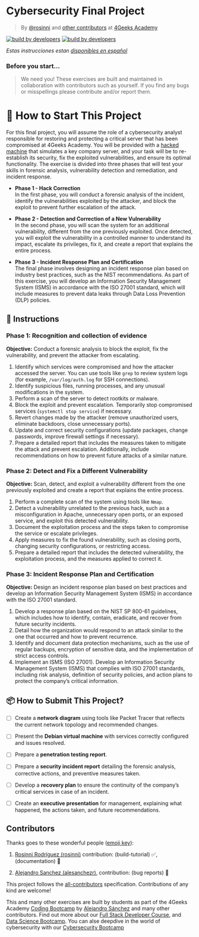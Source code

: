 <!-- hide -->
# Cybersecurity Final Project

> By [@rosinni](https://github.com/rosinni) and [other contributors](https://github.com/breatheco-de/cybersecurity-final-project/graphs/contributors) at [4Geeks Academy](https://4geeksacademy.co/)

[![build by developers](https://img.shields.io/badge/build_by-Developers-blue)](https://4geeks.com)
[![build by developers](https://img.shields.io/twitter/follow/4geeksacademy?style=social&logo=twitter)](https://twitter.com/4geeksacademy)

*Estas instrucciones estan [disponibles en español](https://github.com/breatheco-de/cybersecurity-final-project/blob/main/README.es.md)*

### Before you start...

> We need you! These exercises are built and maintained in collaboration with contributors such as yourself. If you find any bugs or misspellings please contribute and/or report them.
<!-- endhide -->

<onlyfor saas="false" withBanner="false">
  
# 🌱 How to Start This Project

For this final project, you will assume the role of a cybersecurity analyst responsible for restoring and protecting a critical server that has been compromised at 4Geeks Academy. You will be provided with a [hacked machine](https://storage.googleapis.com/breathecode/virtualbox/debian-final-project.ova) that simulates a key company server, and your task will be to re-establish its security, fix the exploited vulnerabilities, and ensure its optimal functionality. The exercise is divided into three phases that will test your skills in forensic analysis, vulnerability detection and remediation, and incident response.

- **Phase 1 - Hack Correction**  
In the first phase, you will conduct a forensic analysis of the incident, identify the vulnerabilities exploited by the attacker, and block the exploit to prevent further escalation of the attack.

- **Phase 2 - Detection and Correction of a New Vulnerability**  
In the second phase, you will scan the system for an additional vulnerability, different from the one previously exploited. Once detected, you will exploit the vulnerability in a controlled manner to understand its impact, escalate its privileges, fix it, and create a report that explains the entire process.

- **Phase 3 - Incident Response Plan and Certification**  
The final phase involves designing an incident response plan based on industry best practices, such as the NIST recommendations. As part of this exercise, you will develop an Information Security Management System (ISMS) in accordance with the ISO 27001 standard, which will include measures to prevent data leaks through Data Loss Prevention (DLP) policies.
</onlyfor>

## 📝 Instructions

### Phase 1: Recognition and collection of evidence

**Objective:** Conduct a forensic analysis to block the exploit, fix the vulnerability, and prevent the attacker from escalating.

1. Identify which services were compromised and how the attacker accessed the server. You can use tools like `grep` to review system logs (for example, `/var/log/auth.log` for SSH connections).
2. Identify suspicious files, running processes, and any unusual modifications in the system.
3. Perform a scan of the server to detect rootkits or malware.
4. Block the exploit and prevent escalation. Temporarily stop compromised services (`systemctl stop service`) if necessary.
5. Revert changes made by the attacker (remove unauthorized users, eliminate backdoors, close unnecessary ports).
6. Update and correct security configurations (update packages, change passwords, improve firewall settings if necessary).
7. Prepare a detailed report that includes the measures taken to mitigate the attack and prevent escalation. Additionally, include recommendations on how to prevent future attacks of a similar nature.


### Phase 2: Detect and Fix a Different Vulnerability

**Objective:** Scan, detect, and exploit a vulnerability different from the one previously exploited and create a report that explains the entire process.

1. Perform a complete scan of the system using tools like `Nmap`.
2. Detect a vulnerability unrelated to the previous hack, such as a misconfiguration in Apache, unnecessary open ports, or an exposed service, and exploit this detected vulnerability.
3. Document the exploitation process and the steps taken to compromise the service or escalate privileges.
4. Apply measures to fix the found vulnerability, such as closing ports, changing security configurations, or restricting access.
5. Prepare a detailed report that includes the detected vulnerability, the exploitation process, and the measures applied to correct it.


### Phase 3: Incident Response Plan and Certification

**Objective:** Design an incident response plan based on best practices and develop an Information Security Management System (ISMS) in accordance with the ISO 27001 standard.

1. Develop a response plan based on the NIST SP 800-61 guidelines, which includes how to identify, contain, eradicate, and recover from future security incidents.
2. Detail how the organization would respond to an attack similar to the one that occurred and how to prevent recurrence.
3. Identify and document data protection mechanisms, such as the use of regular backups, encryption of sensitive data, and the implementation of strict access controls.
4. Implement an ISMS (ISO 27001). Develop an Information Security Management System (ISMS) that complies with ISO 27001 standards, including risk analysis, definition of security policies, and action plans to protect the company’s critical information.


## 📦 How to Submit This Project?

- [ ] Create a **network diagram** using tools like Packet Tracer that reflects the current network topology and recommended changes.
- [ ] Present the **Debian virtual machine** with services correctly configured and issues resolved.
- [ ] Prepare a **penetration testing report**.
- [ ] Prepare a **security incident report** detailing the forensic analysis, corrective actions, and preventive measures taken.
- [ ] Develop a **recovery plan** to ensure the continuity of the company’s critical services in case of an incident.
- [ ] Create an **executive presentation** for management, explaining what happened, the actions taken, and future recommendations.


<!-- hide -->
## Contributors

Thanks goes to these wonderful people ([emoji key](https://github.com/kentcdodds/all-contributors#emoji-key)):

1. [Rosinni Rodríguez (rosinni)](https://github.com/rosinni) contribution: (build-tutorial) ✅, (documentation) 📖
  
2. [Alejandro Sanchez (alesanchezr)](https://github.com/alesanchezr),  contribution: (bug reports) 🐛

This project follows the [all-contributors](https://github.com/kentcdodds/all-contributors) specification. Contributions of any kind are welcome!

This and many other exercises are built by students as part of the 4Geeks Academy [Coding Bootcamp](https://4geeksacademy.com/us/coding-bootcamp) by [Alejandro Sánchez](https://twitter.com/alesanchezr) and many other contributors. Find out more about our [Full Stack Developer Course](https://4geeksacademy.com/us/coding-bootcamps/part-time-full-stack-developer), and  [Data Science Bootcamp](https://4geeksacademy.com/us/coding-bootcamps/datascience-machine-learning). You can alse deepdive in the world of cybersecurity with our [Cybersecurity Bootcamp](https://4geeksacademy.com/us/coding-bootcamps/cybersecurity)
<!-- endhide -->


